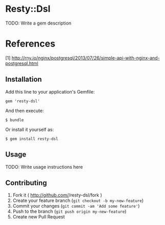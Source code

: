 # Resty::Dsl

TODO: Write a gem description

# References

[1] http://rny.io/nginx/postgresql/2013/07/26/simple-api-with-nginx-and-postgresql.html

## Installation

Add this line to your application's Gemfile:

    gem 'resty-dsl'

And then execute:

    $ bundle

Or install it yourself as:

    $ gem install resty-dsl

## Usage

TODO: Write usage instructions here

## Contributing

1. Fork it ( http://github.com/<my-github-username>/resty-dsl/fork )
2. Create your feature branch (`git checkout -b my-new-feature`)
3. Commit your changes (`git commit -am 'Add some feature'`)
4. Push to the branch (`git push origin my-new-feature`)
5. Create new Pull Request
